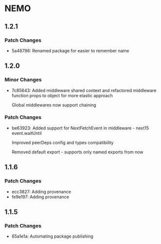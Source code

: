 # NEMO

## 1.2.1

### Patch Changes

- 5a48796: Renamed package for easier to remember name

## 1.2.0

### Minor Changes

- 7c85643: Added middleware shared context and refactored middleware function props to object for more elastic approach

  Global middlewares now support chaining

### Patch Changes

- be63923: Added support for NextFetchEvent in middleware - next15 event.waitUntil

  Improved peerDeps config and types compatibility

  Removed default export - supports only named exports from now

## 1.1.6

### Patch Changes

- ecc3827: Adding provenance
- fe9e197: Adding provenance

## 1.1.5

### Patch Changes

- 65a1e1a: Automating package publishing
